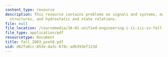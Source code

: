 ```yaml
---
content_type: resource
description: This resource contains problems on signals and systems, materials and
  structures, and hydrostatic and state relations.
file: null
file_location: /coursemedia/16-01-unified-engineering-i-ii-iii-iv-fall-2005-spring-2006/d62fa0cc853eda3c678cadb393ef123d_fall_2003_pset8.pdf
file_type: application/pdf
resourcetype: Document
title: fall_2003_pset8.pdf
uid: d62fa0cc-853e-da3c-678c-adb393ef123d
---
```

